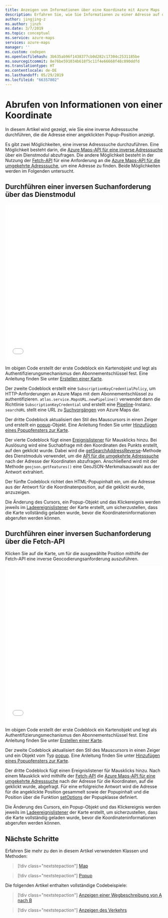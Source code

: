 ```yaml
---
title: Anzeigen von Informationen über eine Koordinate mit Azure Maps | Microsoft-Dokumentation
description: Erfahren Sie, wie Sie Informationen zu einer Adresse auf der Karte anzeigen, wenn ein Benutzer eine Koordinate auswählt.
author: jingjing-z
ms.author: jinzh
ms.date: 3/7/2019
ms.topic: conceptual
ms.service: azure-maps
services: azure-maps
manager: ''
ms.custom: codepen
ms.openlocfilehash: 3b635ab96f1438377cb0d282c17304c2531185be
ms.sourcegitcommit: 8e76be591034b618f5c11f4e66668f48c090ddfd
ms.translationtype: HT
ms.contentlocale: de-DE
ms.lasthandoff: 05/29/2019
ms.locfileid: "66357802"
---
```

# <a name="get-information-from-a-coordinate"></a>Abrufen von Informationen von einer Koordinate

In diesem Artikel wird gezeigt, wie Sie eine inverse Adresssuche durchführen, die die Adresse einer angeklickten Popup-Position anzeigt.

Es gibt zwei Möglichkeiten, eine inverse Adresssuche durchzuführen. Eine Möglichkeit besteht darin, die [Azure Maps-API für eine inverse Adresssuche](https://docs.microsoft.com/rest/api/maps/search/getsearchaddressreverse) über ein Dienstmodul abzufragen. Die andere Möglichkeit besteht in der Nutzung der [Fetch-API](https://fetch.spec.whatwg.org/) für eine Anforderung an die [Azure Maps-API für die umgekehrte Adresssuche](https://docs.microsoft.com/rest/api/maps/search/getsearchaddressreverse), um eine Adresse zu finden. Beide Möglichkeiten werden im Folgenden untersucht.

## <a name="make-a-reverse-search-request-via-service-module"></a>Durchführen einer inversen Suchanforderung über das Dienstmodul

<iframe height='500' scrolling='no' title='Abrufen von Informationen von einer Koordinate (Dienstmodul)' src='//codepen.io/azuremaps/embed/ejEYMZ/?height=265&theme-id=0&default-tab=js,result&embed-version=2&editable=true' frameborder='no' allowtransparency='true' allowfullscreen='true' style='width: 100%;'>Weitere Informationen finden Sie unter dem Pen <a href='https://codepen.io/azuremaps/pen/ejEYMZ/'>Get information from a coordinate (Service Module)</a> von Azure Maps (<a href='https://codepen.io/azuremaps'>@azuremaps</a>) auf <a href='https://codepen.io'>CodePen</a>.
</iframe>

Im obigen Code erstellt der erste Codeblock ein Kartenobjekt und legt als Authentifizierungsmechanismus den Abonnementschlüssel fest. Eine Anleitung finden Sie unter [Erstellen einer Karte](./map-create.md).

Der zweite Codeblock erstellt eine `SubscriptionKeyCredentialPolicy`, um HTTP-Anforderungen an Azure Maps mit dem Abonnementschlüssel zu authentifizieren. `atlas.service.MapsURL.newPipeline()` verwendet dann die Richtlinie `SubscriptionKeyCredential` und erstellt eine [Pipeline](https://docs.microsoft.com/javascript/api/azure-maps-rest/atlas.service.pipeline?view=azure-maps-typescript-latest)-Instanz. `searchURL` stellt eine URL zu [Suchvorgängen](https://docs.microsoft.com/rest/api/maps/search) von Azure Maps dar.

Der dritte Codeblock aktualisiert den Stil des Mauscursors in einen Zeiger und erstellt ein [popup](https://docs.microsoft.com/javascript/api/azure-maps-control/atlas.popup?view=azure-iot-typescript-latest#open)-Objekt. Eine Anleitung finden Sie unter [Hinzufügen eines Popupfensters zur Karte](./map-add-popup.md).

Der vierte Codeblock fügt einen [Ereignislistener](https://docs.microsoft.com/javascript/api/azure-maps-control/atlas.map?view=azure-iot-typescript-latest#events) für Mausklicks hinzu. Bei Auslösung wird eine Suchabfrage mit den Koordinaten des Punkts erstellt, auf den geklickt wurde. Dabei wird die [getSearchAddressReverse](https://docs.microsoft.com/javascript/api/azure-maps-rest/atlas.service.searchurl?view=azure-iot-typescript-latest#searchaddressreverse-aborter--geojson-position--searchaddressreverseoptions-)-Methode des Dienstmoduls verwendet, um die [API für die umgekehrte Adresssuche](https://docs.microsoft.com/rest/api/maps/search/getsearchaddressreverse) nach der Adresse der Koordinaten abzufragen. Anschließend wird mit der Methode `geojson.getFeatures()` eine GeoJSON-Merkmalsauswahl aus der Antwort extrahiert.

Der fünfte Codeblock richtet den HTML-Popupinhalt ein, um die Adresse aus der Antwort für die Koordinatenposition, auf die geklickt wurde, anzuzeigen.

Die Änderung des Cursors, ein Popup-Objekt und das Klickereignis werden jeweils im [Ladeereignislistener](https://docs.microsoft.com/javascript/api/azure-maps-control/atlas.map?view=azure-iot-typescript-latest#events) der Karte erstellt, um sicherzustellen, dass die Karte vollständig geladen wurde, bevor die Koordinateninformationen abgerufen werden können.

## <a name="make-a-reverse-search-request-via-fetch-api"></a>Durchführen einer inversen Suchanforderung über die Fetch-API

Klicken Sie auf die Karte, um für die ausgewählte Position mithilfe der Fetch-API eine inverse Geocodierungsanforderung auszuführen.

<iframe height='500' scrolling='no' title='Abrufen von Informationen von einer Koordinate' src='//codepen.io/azuremaps/embed/ddXzoB/?height=516&theme-id=0&default-tab=js,result&embed-version=2&editable=true' frameborder='no' allowtransparency='true' allowfullscreen='true' style='width: 100%;'>Weitere Informationen finden Sie unter dem Pen <a href='https://codepen.io/azuremaps/pen/ddXzoB/'>Get information from a coordinate</a> (Abrufen von Informationen von einer Koordinate) von Azure Maps (<a href='https://codepen.io/azuremaps'>@azuremaps</a>) auf <a href='https://codepen.io'>CodePen</a>.
</iframe>

Im obigen Code erstellt der erste Codeblock ein Kartenobjekt und legt als Authentifizierungsmechanismus den Abonnementschlüssel fest. Eine Anleitung finden Sie unter [Erstellen einer Karte](./map-create.md).

Der zweite Codeblock aktualisiert den Stil des Mauscursors in einen Zeiger und ein Objekt vom Typ [popup](https://docs.microsoft.com/javascript/api/azure-maps-control/atlas.popup?view=azure-iot-typescript-latest#open). Eine Anleitung finden Sie unter [Hinzufügen eines Popupfensters zur Karte](./map-add-popup.md).

Der dritte Codeblock fügt einen Ereignislistener für Mausklicks hinzu. Nach einem Mausklick wird mithilfe der [Fetch-API](https://fetch.spec.whatwg.org/) die [Azure Maps-API für eine umgekehrte Adresssuche](https://docs.microsoft.com/rest/api/maps/search/getsearchaddressreverse) nach der Adresse für die Koordinaten, auf die geklickt wurde, abgefragt. Für eine erfolgreiche Antwort wird die Adresse für die angeklickte Position gesammelt sowie der Popupinhalt und die Position über die Funktion [setOptions](https://docs.microsoft.com/javascript/api/azure-maps-control/atlas.popup?view=azure-iot-typescript-latest#setoptions-popupoptions-) der Popupklasse definiert.

Die Änderung des Cursors, ein Popup-Objekt und das Klickereignis werden jeweils im [Ladeereignislistener](https://docs.microsoft.com/javascript/api/azure-maps-control/atlas.map?view=azure-iot-typescript-latest#events) der Karte erstellt, um sicherzustellen, dass die Karte vollständig geladen wurde, bevor die Koordinateninformationen abgerufen werden können.

## <a name="next-steps"></a>Nächste Schritte

Erfahren Sie mehr zu den in diesem Artikel verwendeten Klassen und Methoden:

> [!div class="nextstepaction"]
> [Map](https://docs.microsoft.com/javascript/api/azure-maps-control/atlas.map?view=azure-iot-typescript-latest)

> [!div class="nextstepaction"]
> [Popup](https://docs.microsoft.com/javascript/api/azure-maps-control/atlas.popup?view=azure-iot-typescript-latest)

Die folgenden Artikel enthalten vollständige Codebeispiele:

> [!div class="nextstepaction"]
> [Anzeigen einer Wegbeschreibung von A nach B](./map-route.md)

> [!div class="nextstepaction"]
> [Anzeigen des Verkehrs](./map-show-traffic.md)
